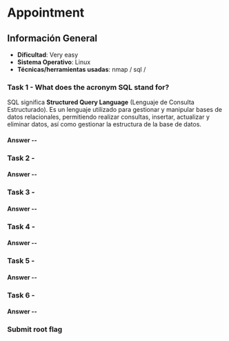 # Appointment

## Información General

- **Dificultad**: Very easy
- **Sistema Operativo**: Linux
- **Técnicas/herramientas usadas**: nmap / sql / 

### Task 1 - What does the acronym SQL stand for?

SQL significa **Structured Query Language** (Lenguaje de Consulta Estructurado). Es un lenguaje utilizado para gestionar y manipular bases de datos relacionales, permitiendo realizar consultas, insertar, actualizar y eliminar datos, así como gestionar la estructura de la base de datos.

#### Answer -- 

### Task 2 - 

#### Answer -- 

### Task 3 - 

#### Answer -- 

### Task 4 - 

#### Answer -- 

### Task 5 - 

#### Answer -- 

### Task 6 - 

#### Answer -- 

### Submit root flag

